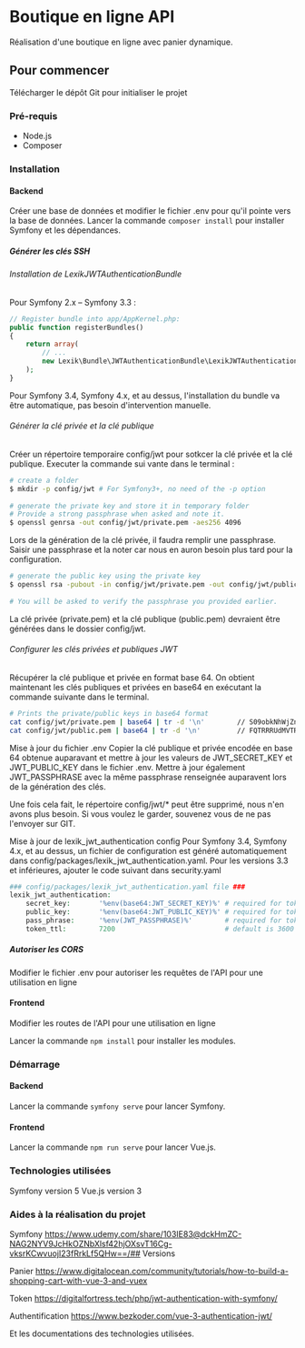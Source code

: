 # Boutique en ligne API

Réalisation d'une boutique en ligne avec panier dynamique.

## Pour commencer

Télécharger le dépôt Git pour initialiser le projet

### Pré-requis

- Node.js
- Composer

### Installation

#### Backend
Créer une base de données et modifier le fichier .env pour qu'il pointe vers la base de données.
Lancer la commande ``composer install`` pour installer Symfony et les dépendances.

##### Générer les clés SSH

###### Installation de LexikJWTAuthenticationBundle

Pour Symfony 2.x – Symfony 3.3 : 
```php
// Register bundle into app/AppKernel.php:
public function registerBundles()
{
    return array(
        // ...
        new Lexik\Bundle\JWTAuthenticationBundle\LexikJWTAuthenticationBundle(),
    );
}
```
Pour Symfony 3.4, Symfony 4.x, et au dessus, l'installation du bundle va être automatique, pas besoin d'intervention manuelle.

###### Générer la clé privée et la clé publique

Créer un répertoire temporaire config/jwt pour sotkcer la clé privée et la clé publique. Executer la commande sui vante dans le terminal :
```bash
# create a folder
$ mkdir -p config/jwt # For Symfony3+, no need of the -p option
 
# generate the private key and store it in temporary folder
# Provide a strong passphrase when asked and note it.
$ openssl genrsa -out config/jwt/private.pem -aes256 4096
```

Lors de la génération de la clé privée, il faudra remplir une passphrase. Saisir une passphrase et la noter car nous en auron besoin plus tard pour la configuration.

```bash
# generate the public key using the private key
$ openssl rsa -pubout -in config/jwt/private.pem -out config/jwt/public.pem
 
# You will be asked to verify the passphrase you provided earlier. 
```

La clé privée (private.pem) et la clé publique (public.pem) devraient être générées dans le dossier config/jwt.

###### Configurer les clés privées et publiques JWT

Récupérer la clé publique et privée en format base 64.
On obtient maintenant les clés publiques et privées en base64 en exécutant la commande suivante dans le terminal.
```bash
# Prints the private/public keys in base64 format
cat config/jwt/private.pem | base64 | tr -d '\n'        // S09obkNhWjZnaDUVTRFWQ4R0J4MkJMQUtLR0lZNEsxdEQxc....
cat config/jwt/public.pem | base64 | tr -d '\n'         // FQTRRRUdMVTRFWQ4R0J4MkJtS09obkNhW....
```

Mise à jour du fichier .env
Copier la clé publique et privée encodée en base 64 obtenue auparavant et mettre à jour les valeurs de JWT_SECRET_KEY et JWT_PUBLIC_KEY dans le fichier .env.
Mettre à jour également JWT_PASSPHRASE avec la même passphrase renseignée auparavent lors de la génération des clés.

Une fois cela fait, le répertoire config/jwt/* peut être supprimé, nous n'en avons plus besoin. Si vous voulez le garder, souvenez vous de ne pas l'envoyer sur GIT.

Mise à jour de lexik_jwt_authentication config
Pour Symfony 3.4, Symfony 4.x, et au dessus, un fichier de configuration est généré automatiquement dans config/packages/lexik_jwt_authentication.yaml. Pour les versions 3.3 et inférieures, ajouter le code suivant dans security.yaml
```php
### config/packages/lexik_jwt_authentication.yaml file ###
lexik_jwt_authentication:
    secret_key:       '%env(base64:JWT_SECRET_KEY)%' # required for token creation
    public_key:       '%env(base64:JWT_PUBLIC_KEY)%' # required for token verification
    pass_phrase:      '%env(JWT_PASSPHRASE)%'        # required for token creation, usage of an environment variable is recommended
    token_ttl:        7200                           # default is 3600 seconds
```

##### Autoriser les CORS
Modifier le fichier .env pour autoriser les requêtes de l'API pour une utilisation en ligne

#### Frontend
Modifier les routes de l'API pour une utilisation en ligne

Lancer la commande ``npm install`` pour installer les modules.

### Démarrage

#### Backend
Lancer la commande ``symfony serve`` pour lancer Symfony.
#### Frontend
Lancer la commande ``npm run serve`` pour lancer Vue.js.

### Technologies utilisées

Symfony version 5
Vue.js version 3

### Aides à la réalisation du projet

Symfony
https://www.udemy.com/share/103IE83@dckHmZC-NAG2NYV9JcHkOZNbXlsf42hjOXsvT16Cg-vksrKCwvuojI23fRrkLf5QHw==/## Versions

Panier
https://www.digitalocean.com/community/tutorials/how-to-build-a-shopping-cart-with-vue-3-and-vuex

Token
https://digitalfortress.tech/php/jwt-authentication-with-symfony/

Authentification
https://www.bezkoder.com/vue-3-authentication-jwt/

Et les documentations des technologies utilisées.
